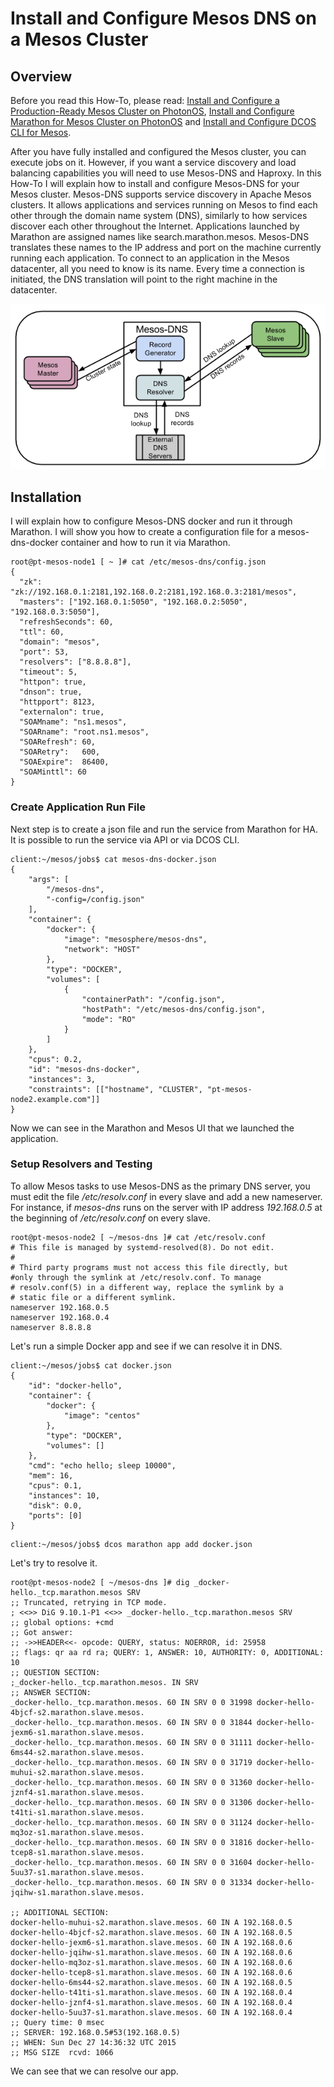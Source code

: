 # Install and Configure Mesos DNS on a Mesos Cluster

## Overview 

Before you read this How-To, please read: [Install and Configure a Production-Ready Mesos Cluster on PhotonOS](Install-and-Configure-a-Production-Ready-Mesos-Cluster-on-Photon-OS.md), [Install and Configure Marathon for Mesos Cluster on PhotonOS](Install-and-Configure-Marathon-for-Mesos-Cluster-on-PhotonOS.md) and [Install and Configure DCOS CLI for Mesos](Install-and-Configure-DCOS-CLI-for-Mesos.md).

After you have fully installed and configured the Mesos cluster, you can execute jobs on it. However, if you want a service discovery and load balancing capabilities you will need to use Mesos-DNS and Haproxy. In this How-To I will explain how to install and configure Mesos-DNS for your Mesos cluster.
Mesos-DNS supports service discovery in Apache Mesos clusters. It allows applications and services running on Mesos to find each other through the domain name system (DNS), similarly to how services discover each other throughout the Internet. Applications launched by Marathon are assigned names like search.marathon.mesos. Mesos-DNS translates these names to the IP address and port on the machine currently running each application. To connect to an application in the Mesos datacenter, all you need to know is its name. Every time a connection is initiated, the DNS translation will point to the right machine in the datacenter.

![Architecture](images/architecture.png)

## Installation

I will explain how to configure Mesos-DNS docker and run it through Marathon. I will show you how to create a configuration file for a mesos-dns-docker container and how to run it via Marathon.

```
root@pt-mesos-node1 [ ~ ]# cat /etc/mesos-dns/config.json
{
  "zk": "zk://192.168.0.1:2181,192.168.0.2:2181,192.168.0.3:2181/mesos",
  "masters": ["192.168.0.1:5050", "192.168.0.2:5050", "192.168.0.3:5050"],
  "refreshSeconds": 60,
  "ttl": 60,
  "domain": "mesos",
  "port": 53,
  "resolvers": ["8.8.8.8"],
  "timeout": 5,
  "httpon": true,
  "dnson": true,
  "httpport": 8123,
  "externalon": true,
  "SOAMname": "ns1.mesos",
  "SOARname": "root.ns1.mesos",
  "SOARefresh": 60,
  "SOARetry":   600,
  "SOAExpire":  86400,
  "SOAMinttl": 60
}
```

### Create Application Run File

Next step is to create a json file and run the service from Marathon for HA. It is possible to run the service via API or via DCOS CLI.

```
client:~/mesos/jobs$ cat mesos-dns-docker.json
{
    "args": [
        "/mesos-dns",
        "-config=/config.json"
    ],
    "container": {
        "docker": {
            "image": "mesosphere/mesos-dns",
            "network": "HOST"
        },
        "type": "DOCKER",
        "volumes": [
            {
                "containerPath": "/config.json",
                "hostPath": "/etc/mesos-dns/config.json",
                "mode": "RO"
            }
        ]
    },
    "cpus": 0.2,
    "id": "mesos-dns-docker",
    "instances": 3,
    "constraints": [["hostname", "CLUSTER", "pt-mesos-node2.example.com"]]
}
```

Now we can see in the Marathon and Mesos UI that we launched the application.


### Setup Resolvers and Testing

To allow Mesos tasks to use Mesos-DNS as the primary DNS server, you must edit the file */etc/resolv.conf* in every slave and add a new nameserver. For instance, if *mesos-dns* runs on the server with IP address *192.168.0.5* at the beginning of */etc/resolv.conf* on every slave.

```
root@pt-mesos-node2 [ ~/mesos-dns ]# cat /etc/resolv.conf
# This file is managed by systemd-resolved(8). Do not edit.
#
# Third party programs must not access this file directly, but
#only through the symlink at /etc/resolv.conf. To manage
# resolv.conf(5) in a different way, replace the symlink by a
# static file or a different symlink.
nameserver 192.168.0.5
nameserver 192.168.0.4
nameserver 8.8.8.8
```

Let's run a simple Docker app and see if we can resolve it in DNS.

```
client:~/mesos/jobs$ cat docker.json
{
    "id": "docker-hello",
    "container": {
        "docker": {
            "image": "centos"
        },
        "type": "DOCKER",
        "volumes": []
    },
    "cmd": "echo hello; sleep 10000",
    "mem": 16,
    "cpus": 0.1,
    "instances": 10,
    "disk": 0.0,
    "ports": [0]
}
```
```
client:~/mesos/jobs$ dcos marathon app add docker.json
```

Let's try to resolve it.

```
root@pt-mesos-node2 [ ~/mesos-dns ]# dig _docker-hello._tcp.marathon.mesos SRV
;; Truncated, retrying in TCP mode.
; <<>> DiG 9.10.1-P1 <<>> _docker-hello._tcp.marathon.mesos SRV
;; global options: +cmd
;; Got answer:
;; ->>HEADER<<- opcode: QUERY, status: NOERROR, id: 25958
;; flags: qr aa rd ra; QUERY: 1, ANSWER: 10, AUTHORITY: 0, ADDITIONAL: 10
;; QUESTION SECTION:
;_docker-hello._tcp.marathon.mesos. IN SRV
;; ANSWER SECTION:
_docker-hello._tcp.marathon.mesos. 60 IN SRV 0 0 31998 docker-hello-4bjcf-s2.marathon.slave.mesos.
_docker-hello._tcp.marathon.mesos. 60 IN SRV 0 0 31844 docker-hello-jexm6-s1.marathon.slave.mesos.
_docker-hello._tcp.marathon.mesos. 60 IN SRV 0 0 31111 docker-hello-6ms44-s2.marathon.slave.mesos.
_docker-hello._tcp.marathon.mesos. 60 IN SRV 0 0 31719 docker-hello-muhui-s2.marathon.slave.mesos.
_docker-hello._tcp.marathon.mesos. 60 IN SRV 0 0 31360 docker-hello-jznf4-s1.marathon.slave.mesos.
_docker-hello._tcp.marathon.mesos. 60 IN SRV 0 0 31306 docker-hello-t41ti-s1.marathon.slave.mesos.
_docker-hello._tcp.marathon.mesos. 60 IN SRV 0 0 31124 docker-hello-mq3oz-s1.marathon.slave.mesos.
_docker-hello._tcp.marathon.mesos. 60 IN SRV 0 0 31816 docker-hello-tcep8-s1.marathon.slave.mesos.
_docker-hello._tcp.marathon.mesos. 60 IN SRV 0 0 31604 docker-hello-5uu37-s1.marathon.slave.mesos.
_docker-hello._tcp.marathon.mesos. 60 IN SRV 0 0 31334 docker-hello-jqihw-s1.marathon.slave.mesos.
 
;; ADDITIONAL SECTION:
docker-hello-muhui-s2.marathon.slave.mesos. 60 IN A 192.168.0.5
docker-hello-4bjcf-s2.marathon.slave.mesos. 60 IN A 192.168.0.5
docker-hello-jexm6-s1.marathon.slave.mesos. 60 IN A 192.168.0.6
docker-hello-jqihw-s1.marathon.slave.mesos. 60 IN A 192.168.0.6
docker-hello-mq3oz-s1.marathon.slave.mesos. 60 IN A 192.168.0.6
docker-hello-tcep8-s1.marathon.slave.mesos. 60 IN A 192.168.0.6
docker-hello-6ms44-s2.marathon.slave.mesos. 60 IN A 192.168.0.5
docker-hello-t41ti-s1.marathon.slave.mesos. 60 IN A 192.168.0.4
docker-hello-jznf4-s1.marathon.slave.mesos. 60 IN A 192.168.0.4
docker-hello-5uu37-s1.marathon.slave.mesos. 60 IN A 192.168.0.4
;; Query time: 0 msec
;; SERVER: 192.168.0.5#53(192.168.0.5)
;; WHEN: Sun Dec 27 14:36:32 UTC 2015
;; MSG SIZE  rcvd: 1066
```

We can see that we can resolve our app.
